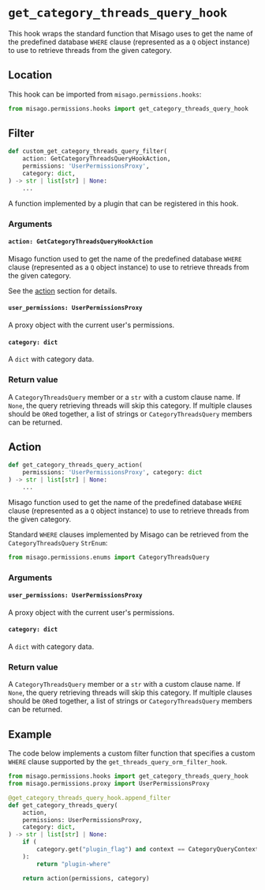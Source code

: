# `get_category_threads_query_hook`

This hook wraps the standard function that Misago uses to get the name of the predefined database `WHERE` clause (represented as a `Q` object instance) to use to retrieve threads from the given category.


## Location

This hook can be imported from `misago.permissions.hooks`:

```python
from misago.permissions.hooks import get_category_threads_query_hook
```


## Filter

```python
def custom_get_category_threads_query_filter(
    action: GetCategoryThreadsQueryHookAction,
    permissions: 'UserPermissionsProxy',
    category: dict,
) -> str | list[str] | None:
    ...
```

A function implemented by a plugin that can be registered in this hook.


### Arguments

#### `action: GetCategoryThreadsQueryHookAction`

Misago function used to get the name of the predefined database `WHERE` clause (represented as a `Q` object instance) to use to retrieve threads from the given category.

See the [action](#action) section for details.


#### `user_permissions: UserPermissionsProxy`

A proxy object with the current user's permissions.


#### `category: dict`

A `dict` with category data.


### Return value

A `CategoryThreadsQuery` member or a `str` with a custom clause name. If `None`, the query retrieving threads will skip this category. If multiple clauses should be `OR`ed together, a list of strings or `CategoryThreadsQuery` members can be returned.


## Action

```python
def get_category_threads_query_action(
    permissions: 'UserPermissionsProxy', category: dict
) -> str | list[str] | None:
    ...
```

Misago function used to get the name of the predefined database `WHERE` clause (represented as a `Q` object instance) to use to retrieve threads from the given category.

Standard `WHERE` clauses implemented by Misago can be retrieved from the `CategoryThreadsQuery` `StrEnum`:

```python
from misago.permissions.enums import CategoryThreadsQuery
```


### Arguments

#### `user_permissions: UserPermissionsProxy`

A proxy object with the current user's permissions.


#### `category: dict`

A `dict` with category data.


### Return value

A `CategoryThreadsQuery` member or a `str` with a custom clause name. If `None`, the query retrieving threads will skip this category. If multiple clauses should be `OR`ed together, a list of strings or `CategoryThreadsQuery` members can be returned.


## Example

The code below implements a custom filter function that specifies a custom `WHERE` clause supported by the `get_threads_query_orm_filter_hook`.

```python
from misago.permissions.hooks import get_category_threads_query_hook
from misago.permissions.proxy import UserPermissionsProxy

@get_category_threads_query_hook.append_filter
def get_category_threads_query(
    action,
    permissions: UserPermissionsProxy,
    category: dict,
) -> str | list[str] | None:
    if (
        category.get("plugin_flag") and context == CategoryQueryContext.CURRENT
    ):
        return "plugin-where"

    return action(permissions, category)
```